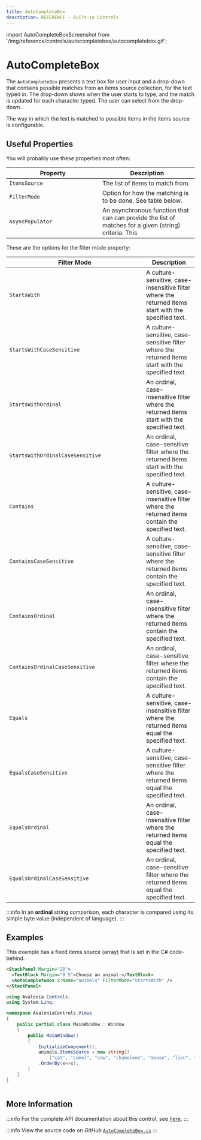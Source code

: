 ```yaml
---
title: AutoCompleteBox
description: REFERENCE - Built-in Controls
---
```


import AutoCompleteBoxScreenshot from '/img/reference/controls/autocompletebox/autocompletebox.gif';

# AutoCompleteBox

The `AutoCompleteBox` presents a text box for user input and a drop-down that contains possible matches from an items source collection, for the text typed in. The drop-down shows when the user starts to type, and the match is updated for each character typed. The user can select from the drop-down.

The way in which the text is matched to possible items in the items source is configurable.

## Useful Properties

You will probably use these properties most often:

<table><thead><tr><th width="233">Property</th><th>Description</th></tr></thead><tbody><tr><td><code>ItemsSource</code></td><td>The list of items to match from. </td></tr><tr><td><code>FilterMode</code></td><td>Option for how the matching is to be done. See table below.</td></tr><tr><td><code>AsyncPopulator</code></td><td>An asynchronous function that can can provide the list of matches for a given (string) criteria. This </td></tr></tbody></table>

These are the options for the filter mode property:

<table><thead><tr><th width="350">Filter Mode</th><th>Description</th></tr></thead><tbody><tr><td><code>StartsWith</code></td><td>A culture-sensitive, case-insensitive filter where the returned items start with the specified text.</td></tr><tr><td><code>StartsWithCaseSensitive</code></td><td>A culture-sensitive, case-sensitive filter where the returned items start with the specified text.</td></tr><tr><td><code>StartsWithOrdinal</code></td><td>An ordinal, case-insensitive filter where the returned items start with the specified text.</td></tr><tr><td><code>StartsWithOrdinalCaseSensitive</code></td><td>An ordinal, case-sensitive filter where the returned items start with the specified text.</td></tr><tr><td><code>Contains</code></td><td>A culture-sensitive, case-insensitive filter where the returned items contain the specified text.</td></tr><tr><td><code>ContainsCaseSensitive</code></td><td>A culture-sensitive, case-sensitive filter where the returned items contain the specified text.</td></tr><tr><td><code>ContainsOrdinal</code></td><td>An ordinal, case-insensitive filter where the returned items contain the specified text.</td></tr><tr><td><code>ContainsOrdinalCaseSensitive</code></td><td>An ordinal, case-sensitive filter where the returned items contain the specified text.</td></tr><tr><td><code>Equals</code></td><td>A culture-sensitive, case-insensitive filter where the returned items equal the specified text.</td></tr><tr><td><code>EqualsCaseSensitive</code></td><td>A culture-sensitive, case-sensitive filter where the returned items equal the specified text.</td></tr><tr><td><code>EqualsOrdinal</code></td><td>An ordinal, case-insensitive filter where the returned items equal the specified text.</td></tr><tr><td><code>EqualsOrdinalCaseSensitive</code></td><td>An ordinal, case-sensitive filter where the returned items equal the specified text.</td></tr></tbody></table>

:::info
In an **ordinal** string comparison, each character is compared using its simple byte value (independent of language).
:::

## Examples

This example has a fixed items source (array) that is set in the C# code-behind.

```xml
<StackPanel Margin="20">
  <TextBlock Margin="0 5">Choose an animal:</TextBlock>
  <AutoCompleteBox x:Name="animals" FilterMode="StartsWith" />
</StackPanel>
```

```csharp title='C#'
using Avalonia.Controls;
using System.Linq;

namespace AvaloniaControls.Views
{
    public partial class MainWindow : Window
    {
        public MainWindow()
        {
            InitializeComponent();
            animals.ItemsSource = new string[] 
                {"cat", "camel", "cow", "chameleon", "mouse", "lion", "zebra" }
            .OrderBy(x=>x);
        }
    }
}
```

<img src={AutoCompleteBoxScreenshot} alt="" />

## More Information

:::info
For the complete API documentation about this control, see [here](http://reference.avaloniaui.net/api/Avalonia.Controls/AutoCompleteBox/).
:::

:::info
View the source code on _GitHub_ [`AutoCompleteBox.cs`](https://github.com/AvaloniaUI/Avalonia/blob/master/src/Avalonia.Controls/AutoCompleteBox/AutoCompleteBox.cs)
:::
